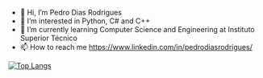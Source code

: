 - 👋 Hi, I’m Pedro Dias Rodrigues
- 👀 I’m interested in Python, C# and C++ 
- 🌱 I’m currently learning Computer Science and Engineering at Instituto Superior Técnico
- 📫 How to reach me https://www.linkedin.com/in/pedrodiasrodrigues/


[![Top Langs](https://github-readme-stats.vercel.app/api/top-langs/?username=PedroDRodrigues&theme=dark)](https://github.com/PedroDRodrigues/github-readme-stats)

